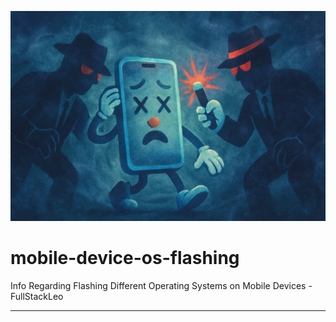 ![Mobile Device OS Flashing Cover Image](https://raw.githubusercontent.com/fullstackleo777/covers/refs/heads/main/covers/mobile-device-os-flashing/cover_mobile-device-os-flashing.png)

# mobile-device-os-flashing

Info Regarding Flashing Different Operating Systems on Mobile Devices - FullStackLeo

___
